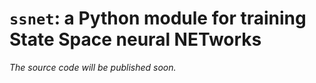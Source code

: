 # ``ssnet``: a Python module for training State Space neural NETworks

*The source code will be published soon.*